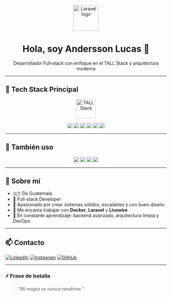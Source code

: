 <!-- Banner principal -->
<div align="center">
  <img src="https://laravel.com/img/logomark.min.svg" height="80" alt="Laravel logo"/>
  <h1>Hola, soy <strong>Andersson Lucas</strong> 👋</h1>
  <p>Desarrollador Full‑stack con enfoque en el TALL Stack y arquitectura moderna</p>
</div>

---

## 🚀 Tech Stack Principal

<p align="center">
  <img src="https://tallstack.dev/assets/images/tallstack-logo.svg" height="60" alt="TALL Stack"/>
</p>

<p align="center">
  <img src="https://img.shields.io/badge/-Laravel-F72C1F?style=for-the-badge&logo=laravel&logoColor=white"/>
  <img src="https://img.shields.io/badge/-TailwindCSS-38B2AC?style=for-the-badge&logo=tailwind-css&logoColor=white"/>
  <img src="https://img.shields.io/badge/-Alpine.js-77C1D2?style=for-the-badge&logo=alpine.js&logoColor=white"/>
  <img src="https://img.shields.io/badge/-Livewire-4E4E4E?style=for-the-badge&logo=laravel&logoColor=white"/>
  <img src="https://img.shields.io/badge/-Docker-2496ED?style=for-the-badge&logo=docker&logoColor=white"/>
  <img src="https://img.shields.io/badge/-MySQL-00758F?style=for-the-badge&logo=mysql&logoColor=white"/>
</p>

---

## 🌱 También uso

<p align="center">
  <img src="https://img.shields.io/badge/-Vue.js-4FC08D?style=for-the-badge&logo=vue.js&logoColor=white"/>
  <img src="https://img.shields.io/badge/-React-61DAFB?style=for-the-badge&logo=react&logoColor=black"/>
  <img src="https://img.shields.io/badge/-Flutter-02569B?style=for-the-badge&logo=flutter&logoColor=white"/>
  <img src="https://img.shields.io/badge/-AWS-232F3E?style=for-the-badge&logo=amazon-aws&logoColor=white"/>
</p>

---

## 🧠 Sobre mí

- 🇬🇹 De Guatemala
- 💼 Full-stack Developer
- 🧱 Apasionado por crear sistemas sólidos, escalables y con buen diseño
- 🔧 Me encanta trabajar con **Docker**, **Laravel** y **Livewire**
- 🎯 En constante aprendizaje: backend avanzado, arquitectura limpia y DevOps

---

## 📫 Contacto

[![LinkedIn](https://img.shields.io/badge/-LinkedIn-blue?style=flat&logo=linkedin)](https://www.linkedin.com/in/anderGT)
[![Instagram](https://img.shields.io/badge/-Instagram-E4405F?style=flat&logo=instagram&logoColor=white)](https://www.instagram.com/ander._gt)
[![GitHub](https://img.shields.io/badge/-GitHub-181717?style=flat&logo=github)](https://github.com/AnderssonGt)

---

### ⚡ Frase de batalla

> _“Mi magia es nunca rendirme.”_

